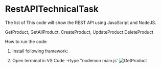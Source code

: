 # RestAPITechnicalTask



The list of 
This code will show the REST API using JavaScript and NodeJS.

GetProduct,
GetAllProduct,
CreateProduct,
UpdateProduct 
DeleteProduct

How to run the code:
1) Install following framework:
   
2) Open terminal in VS Code ->type "nodemon main.js'
![GetProduct](https://user-images.githubusercontent.com/62758016/216759564-162850ef-baae-4741-9b70-1953d4d456a5.PNG)

